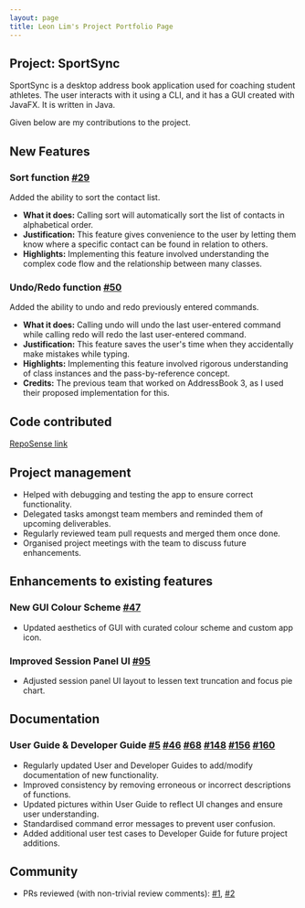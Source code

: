 ```yaml
---
layout: page
title: Leon Lim's Project Portfolio Page
---
```


## **Project: SportSync**

SportSync is a desktop address book application used for coaching student athletes. The user interacts with it using a CLI, and it has a GUI created with JavaFX. It is written in Java.

Given below are my contributions to the project.

## **New Features**
### Sort function [\#29](https://github.com/AY2223S2-CS2103T-W13-2/tp/pull/29)

Added the ability to sort the contact list.

  * **What it does:** Calling sort will automatically sort the list of contacts in alphabetical order.
  * **Justification:** This feature gives convenience to the user by letting them know where a specific contact can be found in relation to others.
  * **Highlights:** Implementing this feature involved understanding the complex code flow and the relationship between many classes.

<div style="page-break-after: always;"></div>

### Undo/Redo function [\#50](https://github.com/AY2223S2-CS2103T-W13-2/tp/pull/50)

Added the ability to undo and redo previously entered commands.

  * **What it does:** Calling undo will undo the last user-entered command while calling redo will redo the last user-entered command.
  * **Justification:** This feature saves the user's time when they accidentally make mistakes while typing.
  * **Highlights:** Implementing this feature involved rigorous understanding of class instances and the pass-by-reference concept.
  * **Credits:** The previous team that worked on AddressBook 3, as I used their proposed implementation for this.

## **Code contributed**
[RepoSense link](https://nus-cs2103-ay2223s2.github.io/tp-dashboard/?search=temp&sort=groupTitle&sortWithin=title&timeframe=commit&mergegroup=&groupSelect=groupByRepos&breakdown=true&checkedFileTypes=docs~functional-code~test-code~other&since=2023-02-17&tabOpen=true&tabType=authorship&tabAuthor=Tempura-Person&tabRepo=AY2223S2-CS2103T-W13-2%2Ftp%5Bmaster%5D&authorshipIsMergeGroup=false&authorshipFileTypes=docs~functional-code~test-code~other&authorshipIsBinaryFileTypeChecked=false&authorshipIsIgnoredFilesChecked=false)


## **Project management**
* Helped with debugging and testing the app to ensure correct functionality.
* Delegated tasks amongst team members and reminded them of upcoming deliverables.
* Regularly reviewed team pull requests and merged them once done.
* Organised project meetings with the team to discuss future enhancements.

<div style="page-break-after: always;"></div>

## **Enhancements to existing features**
### New GUI Colour Scheme [\#47](https://github.com/AY2223S2-CS2103T-W13-2/tp/pull/47)
* Updated aesthetics of GUI with curated colour scheme and custom app icon.

### Improved Session Panel UI [\#95](https://github.com/AY2223S2-CS2103T-W13-2/tp/pull/95)
* Adjusted session panel UI layout to lessen text truncation and focus pie chart.

<div style="page-break-after: always;"></div>

## **Documentation**
### User Guide & Developer Guide [\#5](https://github.com/AY2223S2-CS2103T-W13-2/tp/pull/5) [\#46](https://github.com/AY2223S2-CS2103T-W13-2/tp/pull/46) [\#68](https://github.com/AY2223S2-CS2103T-W13-2/tp/pull/68) [\#148](https://github.com/AY2223S2-CS2103T-W13-2/tp/pull/148) [\#156](https://github.com/AY2223S2-CS2103T-W13-2/tp/pull/156) [\#160](https://github.com/AY2223S2-CS2103T-W13-2/tp/pull/160)
* Regularly updated User and Developer Guides to add/modify documentation of new functionality.
* Improved consistency by removing erroneous or incorrect descriptions of functions.
* Updated pictures within User Guide to reflect UI changes and ensure user understanding.
* Standardised command error messages to prevent user confusion.
* Added additional user test cases to Developer Guide for future project additions.


## **Community**
* PRs reviewed (with non-trivial review comments): [\#1](https://github.com/nus-cs2103-AY2223S2/ip/pull/268/files/4ab762fcdf788b39ccd9a54756e40336b1284ef4), [\#2](https://github.com/nus-cs2103-AY2223S2/ip/pull/236/files/c28028a6dfb59dee69061e00e77305dad24c2931)

